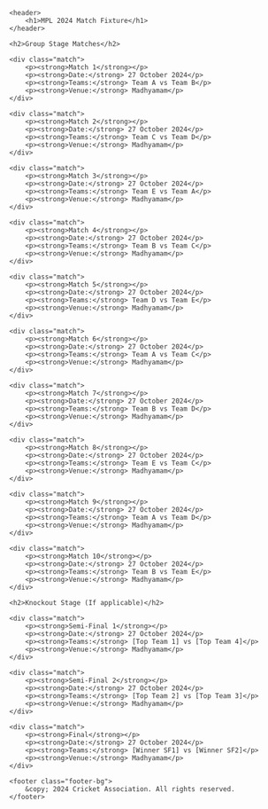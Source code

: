 <!DOCTYPE html>
<html lang="en">
<head>
    <meta charset="UTF-8">
    <meta name="viewport" content="width=device-width, initial-scale=1.0">
    <title>MPL 2024 Match Fixture</title>
    <style>
        body {
            font-family: 'Arial', sans-serif;
            margin: 0;
            padding: 20px;
            background-image: url('https://example.com/cricket-background.jpg'); /* Replace with your image URL */
            background-size: cover;
            background-position: center;
            color: #333;
        }
        header {
            background-color: rgba(0, 63, 135, 0.9);
            color: white;
            padding: 20px;
            text-align: center;
            border-radius: 8px;
            box-shadow: 0 2px 10px rgba(0, 0, 0, 0.5);
        }
        h1 {
            margin: 0;
            font-size: 2.5em;
        }
        h2 {
            color: #ffcc00;
            border-bottom: 2px solid #ddd;
            padding-bottom: 10px;
            margin-top: 30px;
        }
        .match {
            background-color: rgba(255, 255, 255, 0.9);
            border: 1px solid #ddd;
            border-radius: 5px;
            margin-bottom: 20px;
            padding: 15px;
            box-shadow: 0 2px 5px rgba(0, 0, 0, 0.3);
            transition: transform 0.2s;
        }
        .match:hover {
            transform: scale(1.02);
            border-color: #ffcc00;
        }
        .match p {
            margin: 5px 0;
        }
        .match strong {
            color: #003f87;
        }
        footer {
            text-align: center;
            margin-top: 40px;
            font-size: 0.9em;
            color: #ddd;
        }
        .footer-bg {
            background-color: rgba(0, 63, 135, 0.8);
            padding: 20px;
            border-radius: 5px;
            box-shadow: 0 2px 10px rgba(0, 0, 0, 0.5);
        }
    </style>
</head>
<body>

    <header>
        <h1>MPL 2024 Match Fixture</h1>
    </header>

    <h2>Group Stage Matches</h2>

    <div class="match">
        <p><strong>Match 1</strong></p>
        <p><strong>Date:</strong> 27 October 2024</p>
        <p><strong>Teams:</strong> Team A vs Team B</p>
        <p><strong>Venue:</strong> Madhyamam</p>
    </div>

    <div class="match">
        <p><strong>Match 2</strong></p>
        <p><strong>Date:</strong> 27 October 2024</p>
        <p><strong>Teams:</strong> Team C vs Team D</p>
        <p><strong>Venue:</strong> Madhyamam</p>
    </div>

    <div class="match">
        <p><strong>Match 3</strong></p>
        <p><strong>Date:</strong> 27 October 2024</p>
        <p><strong>Teams:</strong> Team E vs Team A</p>
        <p><strong>Venue:</strong> Madhyamam</p>
    </div>

    <div class="match">
        <p><strong>Match 4</strong></p>
        <p><strong>Date:</strong> 27 October 2024</p>
        <p><strong>Teams:</strong> Team B vs Team C</p>
        <p><strong>Venue:</strong> Madhyamam</p>
    </div>

    <div class="match">
        <p><strong>Match 5</strong></p>
        <p><strong>Date:</strong> 27 October 2024</p>
        <p><strong>Teams:</strong> Team D vs Team E</p>
        <p><strong>Venue:</strong> Madhyamam</p>
    </div>

    <div class="match">
        <p><strong>Match 6</strong></p>
        <p><strong>Date:</strong> 27 October 2024</p>
        <p><strong>Teams:</strong> Team A vs Team C</p>
        <p><strong>Venue:</strong> Madhyamam</p>
    </div>

    <div class="match">
        <p><strong>Match 7</strong></p>
        <p><strong>Date:</strong> 27 October 2024</p>
        <p><strong>Teams:</strong> Team B vs Team D</p>
        <p><strong>Venue:</strong> Madhyamam</p>
    </div>

    <div class="match">
        <p><strong>Match 8</strong></p>
        <p><strong>Date:</strong> 27 October 2024</p>
        <p><strong>Teams:</strong> Team E vs Team C</p>
        <p><strong>Venue:</strong> Madhyamam</p>
    </div>

    <div class="match">
        <p><strong>Match 9</strong></p>
        <p><strong>Date:</strong> 27 October 2024</p>
        <p><strong>Teams:</strong> Team A vs Team D</p>
        <p><strong>Venue:</strong> Madhyamam</p>
    </div>

    <div class="match">
        <p><strong>Match 10</strong></p>
        <p><strong>Date:</strong> 27 October 2024</p>
        <p><strong>Teams:</strong> Team B vs Team E</p>
        <p><strong>Venue:</strong> Madhyamam</p>
    </div>

    <h2>Knockout Stage (If applicable)</h2>

    <div class="match">
        <p><strong>Semi-Final 1</strong></p>
        <p><strong>Date:</strong> 27 October 2024</p>
        <p><strong>Teams:</strong> [Top Team 1] vs [Top Team 4]</p>
        <p><strong>Venue:</strong> Madhyamam</p>
    </div>

    <div class="match">
        <p><strong>Semi-Final 2</strong></p>
        <p><strong>Date:</strong> 27 October 2024</p>
        <p><strong>Teams:</strong> [Top Team 2] vs [Top Team 3]</p>
        <p><strong>Venue:</strong> Madhyamam</p>
    </div>

    <div class="match">
        <p><strong>Final</strong></p>
        <p><strong>Date:</strong> 27 October 2024</p>
        <p><strong>Teams:</strong> [Winner SF1] vs [Winner SF2]</p>
        <p><strong>Venue:</strong> Madhyamam</p>
    </div>

    <footer class="footer-bg">
        &copy; 2024 Cricket Association. All rights reserved.
    </footer>

</body>
</html>
